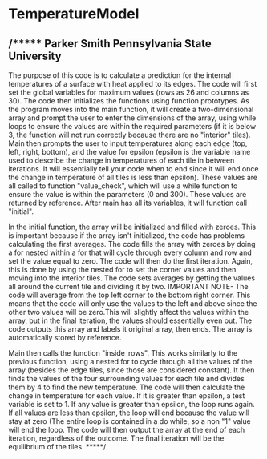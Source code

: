 # TemperatureModel


/*****
Parker Smith      Pennsylvania State University
------------------------------------------------
The purpose of this code is to calculate a prediction for the internal temperatures of a surface with heat applied to its edges. The code will first set the global variables for maximum values (rows as 26 and columns as 30). The code then initializes the functions using function prototypes. As the program moves into the main function, it will create a two-dimensional array and prompt the user to enter the dimensions of the array, using while loops to ensure the values are within the required parameters (if it is below 3, the function will not run correctly because there are no "interior" tiles). Main then prompts the user to input temperatures along each edge (top, left, right, bottom), and the value for epsilon (epsilon is the variable name used to describe the change in temperatures of each tile in between iterations. It will essentially tell your code when to end since it will end once the change in temperature of all tiles is less than epsilon). These values are all called to function "value_check", which will use a while function to ensure the value is within the parameters (0 and 300). These values are returned by reference. After main has all its variables, it will function call "initial". 

In the initial function, the array will be initialized and filled with zeroes. This is important because if the array isn't initialized, the code has problems calculating the first averages. The code fills the array with zeroes by doing a for nested within a for that will cycle through every column and row and set the value equal to zero. The code will then do the first iteration. Again, this is done by using the nested for to set the corner values and then moving into the interior tiles. The code sets averages by getting the values all around the current tile and dividing it by two. IMPORTANT NOTE- The code will average from the top left corner to the bottom right corner. This means that the code will only use the values to the left and above since the other two values will be zero.This will slightly affect the values within the array, but in the final iteration, the values should essentially even out. The code outputs this array and labels it original array, then ends. The array is automatically stored by reference.

Main then calls the function "inside_rows". This works similarly to the previous function, using a nested for to cycle through all the values of the array (besides the edge tiles, since those are considered constant). It then finds the values of the four surrounding values for each tile and divides them by 4 to find the new temperature. The code will then calculate the change in temperature for each value. If it is greater than epsilon, a test variable is set to 1. If any value is greater than epsilon, the loop runs again. If all values are less than epsilon, the loop will end because the value will stay at zero (The entire loop is contained in a do while, so a non "1" value will end the loop. The code will then output the array at the end of each iteration, regardless of the outcome. The final iteration will be the equilibrium of the tiles. 
*****/
